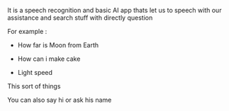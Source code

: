 It is a speech recognition and basic AI app thats let us to speech with our assistance and search stuff with directly question

For example :

- How far is Moon from Earth

- How can i make cake

- Light speed

This sort of things

You can also say hi or ask his name
